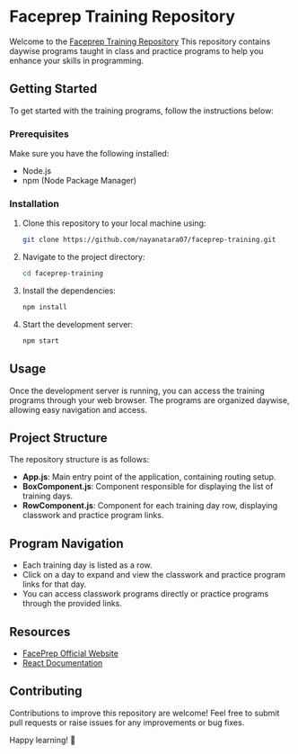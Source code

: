 # Faceprep Training Repository

Welcome to the [Faceprep Training Repository](https://faceprep-training.vercel.app/) This repository contains daywise programs taught in class and practice programs to help you enhance your skills in programming.

## Getting Started

To get started with the training programs, follow the instructions below:

### Prerequisites

Make sure you have the following installed:

- Node.js
- npm (Node Package Manager)

### Installation

1. Clone this repository to your local machine using:

   ```bash
   git clone https://github.com/nayanatara07/faceprep-training.git
   ```

2. Navigate to the project directory:

   ```bash
   cd faceprep-training
   ```

3. Install the dependencies:

   ```bash
   npm install
   ```

4. Start the development server:

   ```bash
   npm start
   ```

## Usage

Once the development server is running, you can access the training programs through your web browser. The programs are organized daywise, allowing easy navigation and access.

## Project Structure

The repository structure is as follows:

- **App.js**: Main entry point of the application, containing routing setup.
- **BoxComponent.js**: Component responsible for displaying the list of training days.
- **RowComponent.js**: Component for each training day row, displaying classwork and practice program links.

## Program Navigation

- Each training day is listed as a row.
- Click on a day to expand and view the classwork and practice program links for that day.
- You can access classwork programs directly or practice programs through the provided links.

## Resources

- [FacePrep Official Website](https://faceprep.in)
- [React Documentation](https://reactjs.org/docs/getting-started.html)

## Contributing

Contributions to improve this repository are welcome! Feel free to submit pull requests or raise issues for any improvements or bug fixes.

Happy learning! 🚀